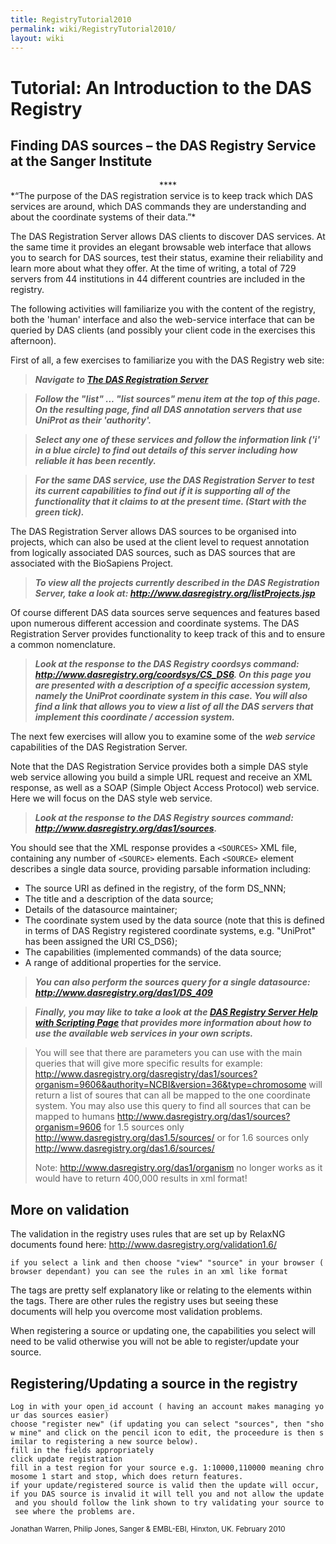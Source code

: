 ```yaml
---
title: RegistryTutorial2010
permalink: wiki/RegistryTutorial2010/
layout: wiki
---
```


Tutorial: An Introduction to the DAS Registry
=============================================

Finding DAS sources – the DAS Registry Service at the Sanger Institute
----------------------------------------------------------------------

<center>
**<http://www.dasregistry.org>**

</center>
*“The purpose of the DAS registration service is to keep track which DAS
services are around, which DAS commands they are understanding and about
the coordinate systems of their data.”*

The DAS Registration Server allows DAS clients to discover DAS services.
At the same time it provides an elegant browsable web interface that
allows you to search for DAS sources, test their status, examine their
reliability and learn more about what they offer. At the time of
writing, a total of 729 servers from 44 institutions in 44 different
countries are included in the registry.

The following activities will familiarize you with the content of the
registry, both the 'human' interface and also the web-service interface
that can be queried by DAS clients (and possibly your client code in the
exercises this afternoon).

First of all, a few exercises to familiarize you with the DAS Registry
web site:

> ***Navigate to [The DAS Registration
> Server](http://www.dasregistry.org)***

> ***Follow the "list" ... "list sources" menu item at the top of this
> page. On the resulting page, find all DAS annotation servers that use
> UniProt as their 'authority'.***

> ***Select any one of these services and follow the information link
> ('i' in a blue circle) to find out details of this server including
> how reliable it has been recently.***

> ***For the same DAS service, use the DAS Registration Server to test
> its current capabilities to find out if it is supporting all of the
> functionality that it claims to at the present time. (Start with the
> green tick).***

The DAS Registration Server allows DAS sources to be organised into
projects, which can also be used at the client level to request
annotation from logically associated DAS sources, such as DAS sources
that are associated with the BioSapiens Project.

> ***To view all the projects currently described in the DAS
> Registration Server, take a look at:
> <http://www.dasregistry.org/listProjects.jsp>***

Of course different DAS data sources serve sequences and features based
upon numerous different accession and coordinate systems. The DAS
Registration Server provides functionality to keep track of this and to
ensure a common nomenclature.

> ***Look at the response to the DAS Registry coordsys command:
> <http://www.dasregistry.org/coordsys/CS_DS6>. On this page you are
> presented with a description of a specific accession system, namely
> the UniProt coordinate system in this case. You will also find a link
> that allows you to view a list of all the DAS servers that implement
> this coordinate / accession system.***

The next few exercises will allow you to examine some of the *web
service* capabilities of the DAS Registration Server.

Note that the DAS Registration Service provides both a simple DAS style
web service allowing you build a simple URL request and receive an XML
response, as well as a SOAP (Simple Object Access Protocol) web service.
Here we will focus on the DAS style web service.

> ***Look at the response to the DAS Registry sources command:
> <http://www.dasregistry.org/das1/sources>.***

You should see that the XML response provides a `<SOURCES>` XML file,
containing any number of `<SOURCE>` elements. Each `<SOURCE>` element
describes a single data source, providing parsable information
including:

-   The source URI as defined in the registry, of the form DS\_NNN;
-   The title and a description of the data source;
-   Details of the datasource maintainer;
-   The coordinate system used by the data source (note that this is
    defined in terms of DAS Registry registered coordinate systems, e.g.
    "UniProt" has been assigned the URI CS\_DS6);
-   The capabilities (implemented commands) of the data source;
-   A range of additional properties for the service.

> ***You can also perform the sources query for a single datasource:
> <http://www.dasregistry.org/das1/DS_409>***

> ***Finally, you may like to take a look at the [DAS Registry Server
> Help with Scripting
> Page](http://www.dasregistry.org/help_scripting.jsp) that provides
> more information about how to use the available web services in your
> own scripts.***

> You will see that there are parameters you can use with the main
> queries that will give more specific results for example:
> <http://www.dasregistry.org/dasregistry/das1/sources?organism=9606&authority=NCBI&version=36&type=chromosome>
> will return a list of soures that can all be mapped to the one
> coordinate system. You may also use this query to find all sources
> that can be mapped to humans
> <http://www.dasregistry.org/das1/sources?organism=9606> for 1.5
> sources only <http://www.dasregistry.org/das1.5/sources/> or for 1.6
> sources only <http://www.dasregistry.org/das1.6/sources/>
>
> Note: <http://www.dasregistry.org/das1/organism> no longer works as it
> would have to return 400,000 results in xml format!

More on validation
------------------

The validation in the registry uses rules that are set up by RelaxNG
documents found here: <http://www.dasregistry.org/validation1.6/>

`if you select a link and then choose "view" "source" in your browser (browser dependant) you can see the rules in an xml like format`

The tags are pretty self explanatory like <zeroOrMore> or <optional>
relating to the elements within the tags. There are other rules the
registry uses but seeing these documents will help you overcome most
validation problems.

When registering a source or updating one, the capabilities you select
will need to be valid otherwise you will not be able to register/update
your source.

Registering/Updating a source in the registry
---------------------------------------------

`Log in with your open_id account ( having an account makes managing your das sources easier)`  
`choose "register new" (if updating you can select "sources", then "show mine" and click on the pencil icon to edit, the proceedure is then similar to registering a new source below).`  
`fill in the fields appropriately`  
`click update registration`  
`fill in a test region for your source e.g. 1:10000,110000 meaning chromosome 1 start and stop, which does return features.`  
`if your update/registered source is valid then the update will occur, if you DAS source is invalid it will tell you and not allow the update and you should follow the link shown to try validating your source to see where the problems are.`

<small>Jonathan Warren, Philip Jones, Sanger & EMBL-EBI, Hinxton, UK.
February 2010</small>
